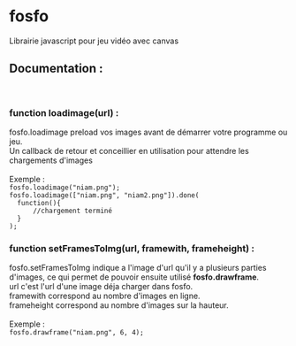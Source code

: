 # fosfo
Librairie javascript pour jeu vidéo avec canvas
<br>
<h2>Documentation :</h2><br>

<h3>function loadimage(url) :</h3>
fosfo.loadimage preload vos images avant de démarrer votre programme ou jeu.
<br>
Un callback de retour et conceillier en utilisation pour attendre les chargements d'images
<br>
<br>
Exemple :<br>
<code>fosfo.loadimage("niam.png");</code><br>
<code>fosfo.loadimage(["niam.png", "niam2.png"]).done(</code><br>
<code>	function(){</code><br>
<code>		//chargement terminé</code><br>
<code>	}</code><br>
<code>);</code>
<br>
<h3>function setFramesToImg(url, framewith, frameheight) :</h3>
fosfo.setFramesToImg indique a l'image d'url qu'il y a plusieurs parties d'images,
ce qui permet de pouvoir ensuite utilisé <b>fosfo.drawframe</b>.
<br>
url c'est l'url d'une image déja charger dans fosfo.
<br>
framewith correspond au nombre d'images en ligne.
<br>
frameheight correspond au nombre d'images sur la hauteur.
<br>
<br>
Exemple :<br>
<code>fosfo.drawframe("niam.png", 6, 4);</code><br>

